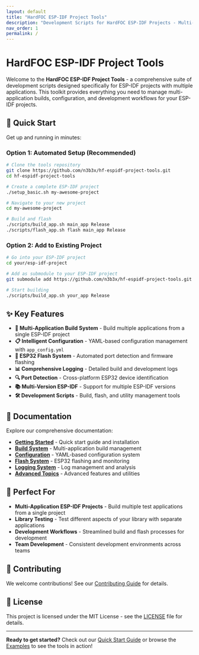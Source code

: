 ```yaml
---
layout: default
title: "HardFOC ESP-IDF Project Tools"
description: "Development Scripts for HardFOC ESP-IDF Projects - Multi-application build system with intelligent configuration management for ESP-IDF development"
nav_order: 1
permalink: /
---
```


# HardFOC ESP-IDF Project Tools

Welcome to the **HardFOC ESP-IDF Project Tools** - a comprehensive suite of development scripts designed specifically for ESP-IDF projects with multiple applications. This toolkit provides everything you need to manage multi-application builds, configuration, and development workflows for your ESP-IDF projects.

## 🚀 Quick Start

Get up and running in minutes:

### Option 1: Automated Setup (Recommended)
```bash
# Clone the tools repository
git clone https://github.com/n3b3x/hf-espidf-project-tools.git
cd hf-espidf-project-tools

# Create a complete ESP-IDF project
./setup_basic.sh my-awesome-project

# Navigate to your new project
cd my-awesome-project

# Build and flash
./scripts/build_app.sh main_app Release
./scripts/flash_app.sh flash main_app Release
```

### Option 2: Add to Existing Project
```bash
# Go into your ESP-IDF project
cd your/esp-idf-project

# Add as submodule to your ESP-IDF project
git submodule add https://github.com/n3b3x/hf-espidf-project-tools.git scripts

# Start building
./scripts/build_app.sh your_app Release
```

## ✨ Key Features

- **🔧 Multi-Application Build System** - Build multiple applications from a single ESP-IDF project
- **📋 Intelligent Configuration** - YAML-based configuration management with `app_config.yml`
- **📱 ESP32 Flash System** - Automated port detection and firmware flashing
- **📊 Comprehensive Logging** - Detailed build and development logs
- **🔍 Port Detection** - Cross-platform ESP32 device identification
- **📚 Multi-Version ESP-IDF** - Support for multiple ESP-IDF versions
- **🛠️ Development Scripts** - Build, flash, and utility management tools

## 📖 Documentation

Explore our comprehensive documentation:

- **[Getting Started](getting-started/)** - Quick start guide and installation
- **[Build System](build-system/)** - Multi-application build management
- **[Configuration](configuration/)** - YAML-based configuration system
- **[Flash System](flash-system/)** - ESP32 flashing and monitoring
- **[Logging System](logging-system/)** - Log management and analysis
- **[Advanced Topics](advanced/multi-version-idf/)** - Advanced features and utilities

## 🎯 Perfect For

- **Multi-Application ESP-IDF Projects** - Build multiple test applications from a single project
- **Library Testing** - Test different aspects of your library with separate applications
- **Development Workflows** - Streamlined build and flash processes for development
- **Team Development** - Consistent development environments across teams

## 🤝 Contributing

We welcome contributions! See our [Contributing Guide](contributing/) for details.

## 📄 License

This project is licensed under the MIT License - see the [LICENSE](https://github.com/n3b3x/hf-espidf-project-tools/blob/main/LICENSE) file for details.

---

**Ready to get started?** Check out our [Quick Start Guide](getting-started/) or browse the [Examples](examples/) to see the tools in action!
